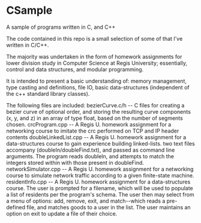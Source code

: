 # CSample
A sample of programs written in C, and C++

The code contained in this repo is a small selection of some of that I've written in C/C++.

The majority was undertaken in the form of homework assignments for lower division
study in Computer Science at Regis University; essentially, control and data structures, and 
modular programming.

It is intended to present a basic understanding of: memory management, type casting and definitions,
file IO, basic data-structures (independent of the c++ standard library classes).

The following files are included:
bezierCurve.c/h      -- C files for creating a bezier curve of optional order, and storing the resulting curve components
                        (x, y, and z) in an array of type float, based on the number of segments chosen.
crcProgram.cpp       -- A Regis U. homework assignment for a networking course to imitate the crc performed on TCP and IP 
                        header contents
doubleLinkedList.cpp -- A Regis U. homework assignment for a data-structures course to gain experience building linked-lists.
                        two text files accompany (doubleIn/doubleFind.txt), and passed as command line arguments. The program
                        reads doubleIn, and attempts to match the integers stored within with those present in doubleFind.
networkSimulator.cpp -- A Regis U. homework assignment for a networking course to simulate network traffic according to a given 
                        finite-state machine.
residentInfo.cpp     -- A Regis U. homework assignment for a data-structures course. The user is prompted for a filename, which
                        will be used to populate a list of residents per the program's schema. The user then may select
                        from a menu of options: add, remove, exit, and match--which reads a pre-defined file, and matches 
                        goods to a user in the list. The user maintains an option on exit to update a file of their choice.
